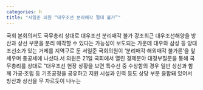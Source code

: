 ```yaml
---
categories: h
title: "서일준 의원 “대우조선 분리매각 절대 불가”"
---
```

국회 본회의서도 국무총리 상대로 대우조선 분리매각 불가 강조최근 대우조선해양을 방산과 상선 부문을 분리 매각할 수 있다는 가능성이 보도되는 가운데 대우와 삼성 등 양대조선소가 있는 거제를 지역구로 둔 서일준 국회의원이 ‘분리매각·해외매각 불가론’을 앞세우며 총공세에 나섰다.서 의원은 21일 국회에서 열린 경제분야 대정부질문을 통해 국무총리를 상대로 “대우조선 현장 상황을 보면 특수선 중 수상함의 경우 일반 상선과 함께 가공·조립 등 기초공정을 공유하고 지원 시설과 인력 등도 상당 부분 융합돼 있어서 방산과 상선을 무 자르듯이 나누는